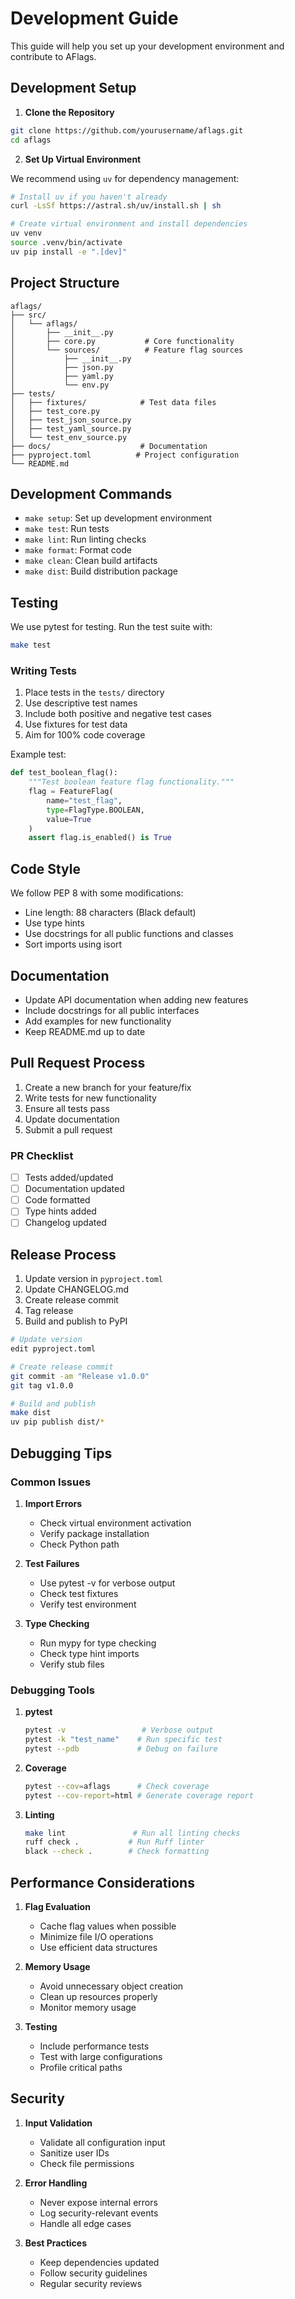 # Development Guide

This guide will help you set up your development environment and contribute to AFlags.

## Development Setup

1. **Clone the Repository**

```bash
git clone https://github.com/yourusername/aflags.git
cd aflags
```

2. **Set Up Virtual Environment**

We recommend using `uv` for dependency management:

```bash
# Install uv if you haven't already
curl -LsSf https://astral.sh/uv/install.sh | sh

# Create virtual environment and install dependencies
uv venv
source .venv/bin/activate
uv pip install -e ".[dev]"
```

## Project Structure

```
aflags/
├── src/
│   └── aflags/
│       ├── __init__.py
│       ├── core.py           # Core functionality
│       └── sources/          # Feature flag sources
│           ├── __init__.py
│           ├── json.py
│           ├── yaml.py
│           └── env.py
├── tests/
│   ├── fixtures/            # Test data files
│   ├── test_core.py
│   ├── test_json_source.py
│   ├── test_yaml_source.py
│   └── test_env_source.py
├── docs/                    # Documentation
├── pyproject.toml          # Project configuration
└── README.md
```

## Development Commands

- `make setup`: Set up development environment
- `make test`: Run tests
- `make lint`: Run linting checks
- `make format`: Format code
- `make clean`: Clean build artifacts
- `make dist`: Build distribution package

## Testing

We use pytest for testing. Run the test suite with:

```bash
make test
```

### Writing Tests

1. Place tests in the `tests/` directory
2. Use descriptive test names
3. Include both positive and negative test cases
4. Use fixtures for test data
5. Aim for 100% code coverage

Example test:

```python
def test_boolean_flag():
    """Test boolean feature flag functionality."""
    flag = FeatureFlag(
        name="test_flag",
        type=FlagType.BOOLEAN,
        value=True
    )
    assert flag.is_enabled() is True
```

## Code Style

We follow PEP 8 with some modifications:

- Line length: 88 characters (Black default)
- Use type hints
- Use docstrings for all public functions and classes
- Sort imports using isort

## Documentation

- Update API documentation when adding new features
- Include docstrings for all public interfaces
- Add examples for new functionality
- Keep README.md up to date

## Pull Request Process

1. Create a new branch for your feature/fix
2. Write tests for new functionality
3. Ensure all tests pass
4. Update documentation
5. Submit a pull request

### PR Checklist

- [ ] Tests added/updated
- [ ] Documentation updated
- [ ] Code formatted
- [ ] Type hints added
- [ ] Changelog updated

## Release Process

1. Update version in `pyproject.toml`
2. Update CHANGELOG.md
3. Create release commit
4. Tag release
5. Build and publish to PyPI

```bash
# Update version
edit pyproject.toml

# Create release commit
git commit -am "Release v1.0.0"
git tag v1.0.0

# Build and publish
make dist
uv pip publish dist/*
```

## Debugging Tips

### Common Issues

1. **Import Errors**
   - Check virtual environment activation
   - Verify package installation
   - Check Python path

2. **Test Failures**
   - Use pytest -v for verbose output
   - Check test fixtures
   - Verify test environment

3. **Type Checking**
   - Run mypy for type checking
   - Check type hint imports
   - Verify stub files

### Debugging Tools

1. **pytest**
   ```bash
   pytest -v                 # Verbose output
   pytest -k "test_name"    # Run specific test
   pytest --pdb             # Debug on failure
   ```

2. **Coverage**
   ```bash
   pytest --cov=aflags      # Check coverage
   pytest --cov-report=html # Generate coverage report
   ```

3. **Linting**
   ```bash
   make lint               # Run all linting checks
   ruff check .           # Run Ruff linter
   black --check .        # Check formatting
   ```

## Performance Considerations

1. **Flag Evaluation**
   - Cache flag values when possible
   - Minimize file I/O operations
   - Use efficient data structures

2. **Memory Usage**
   - Avoid unnecessary object creation
   - Clean up resources properly
   - Monitor memory usage

3. **Testing**
   - Include performance tests
   - Test with large configurations
   - Profile critical paths

## Security

1. **Input Validation**
   - Validate all configuration input
   - Sanitize user IDs
   - Check file permissions

2. **Error Handling**
   - Never expose internal errors
   - Log security-relevant events
   - Handle all edge cases

3. **Best Practices**
   - Keep dependencies updated
   - Follow security guidelines
   - Regular security reviews 